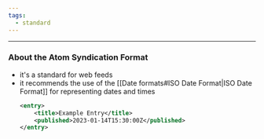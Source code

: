 ```yaml
---
tags:
  - standard
---
```

---

### About the Atom Syndication Format

- it's a standard for web feeds
- it recommends the use of the [[Date formats#ISO Date Format|ISO Date Format]] for representing dates and times
	```xml
	<entry>
	    <title>Example Entry</title>
	    <published>2023-01-14T15:30:00Z</published>
	</entry>
	```